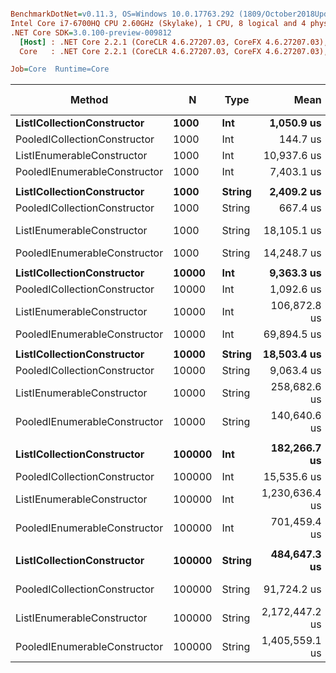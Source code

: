 ``` ini

BenchmarkDotNet=v0.11.3, OS=Windows 10.0.17763.292 (1809/October2018Update/Redstone5)
Intel Core i7-6700HQ CPU 2.60GHz (Skylake), 1 CPU, 8 logical and 4 physical cores
.NET Core SDK=3.0.100-preview-009812
  [Host] : .NET Core 2.2.1 (CoreCLR 4.6.27207.03, CoreFX 4.6.27207.03), 64bit RyuJIT
  Core   : .NET Core 2.2.1 (CoreCLR 4.6.27207.03, CoreFX 4.6.27207.03), 64bit RyuJIT

Job=Core  Runtime=Core  

```
|                       Method |      N |   Type |           Mean |         Error |        StdDev | Ratio | RatioSD | Gen 0/1k Op | Gen 1/1k Op | Gen 2/1k Op | Allocated Memory/Op |
|----------------------------- |------- |------- |---------------:|--------------:|--------------:|------:|--------:|------------:|------------:|------------:|--------------------:|
|   **ListICollectionConstructor** |   **1000** |    **Int** |     **1,050.9 us** |      **5.794 us** |      **4.838 us** |  **1.00** |    **0.00** |   **1289.0625** |           **-** |           **-** |          **3968.75 KB** |
| PooledICollectionConstructor |   1000 |    Int |       144.7 us |      1.858 us |      1.647 us |  0.14 |    0.00 |     12.6953 |           - |           - |            39.06 KB |
|   ListIEnumerableConstructor |   1000 |    Int |    10,937.6 us |     97.289 us |     75.957 us | 10.40 |    0.09 |   2687.5000 |           - |           - |          8273.44 KB |
| PooledIEnumerableConstructor |   1000 |    Int |     7,403.1 us |     77.382 us |     72.384 us |  7.05 |    0.07 |     23.4375 |           - |           - |            78.13 KB |
|                              |        |        |                |               |               |       |         |             |             |             |                     |
|   **ListICollectionConstructor** |   **1000** | **String** |     **2,409.2 us** |     **21.358 us** |     **18.934 us** |  **1.00** |    **0.00** |   **2554.6875** |           **-** |           **-** |             **7875 KB** |
| PooledICollectionConstructor |   1000 | String |       667.4 us |      6.492 us |      5.422 us |  0.28 |    0.00 |     12.6953 |           - |           - |            39.06 KB |
|   ListIEnumerableConstructor |   1000 | String |    18,105.1 us |    148.766 us |    139.156 us |  7.52 |    0.07 |   5281.2500 |           - |           - |         16265.63 KB |
| PooledIEnumerableConstructor |   1000 | String |    14,248.7 us |    277.000 us |    259.106 us |  5.92 |    0.13 |     15.6250 |           - |           - |            85.94 KB |
|                              |        |        |                |               |               |       |         |             |             |             |                     |
|   **ListICollectionConstructor** |  **10000** |    **Int** |     **9,363.3 us** |    **132.848 us** |    **124.266 us** |  **1.00** |    **0.00** |  **12656.2500** |           **-** |           **-** |            **39125 KB** |
| PooledICollectionConstructor |  10000 |    Int |     1,092.6 us |     11.237 us |     10.511 us |  0.12 |    0.00 |     11.7188 |           - |           - |            39.06 KB |
|   ListIEnumerableConstructor |  10000 |    Int |   106,872.8 us |  2,079.406 us |  2,042.254 us | 11.41 |    0.27 |  41600.0000 |           - |           - |        128367.19 KB |
| PooledIEnumerableConstructor |  10000 |    Int |    69,894.5 us |    258.794 us |    216.105 us |  7.47 |    0.10 |           - |           - |           - |            78.13 KB |
|                              |        |        |                |               |               |       |         |             |             |             |                     |
|   **ListICollectionConstructor** |  **10000** | **String** |    **18,503.4 us** |    **126.905 us** |    **112.498 us** |  **1.00** |    **0.00** |  **24968.7500** |           **-** |           **-** |          **78187.5 KB** |
| PooledICollectionConstructor |  10000 | String |     9,063.4 us |    122.258 us |    108.379 us |  0.49 |    0.01 |           - |           - |           - |            39.06 KB |
|   ListIEnumerableConstructor |  10000 | String |   258,682.6 us |  1,651.825 us |  1,379.349 us | 13.98 |    0.15 |  41500.0000 |  41500.0000 |  41500.0000 |        256359.38 KB |
| PooledIEnumerableConstructor |  10000 | String |   140,640.6 us |  1,774.598 us |  1,659.960 us |  7.60 |    0.09 |           - |           - |           - |            85.94 KB |
|                              |        |        |                |               |               |       |         |             |             |             |                     |
|   **ListICollectionConstructor** | **100000** |    **Int** |   **182,266.7 us** |  **1,372.995 us** |  **1,217.124 us** |  **1.00** |    **0.00** |  **45666.6667** |  **45666.6667** |  **45666.6667** |        **391034.02 KB** |
| PooledICollectionConstructor | 100000 |    Int |    15,535.6 us |    107.353 us |     95.166 us |  0.09 |    0.00 |           - |           - |           - |            39.06 KB |
|   ListIEnumerableConstructor | 100000 |    Int | 1,230,636.4 us | 13,388.987 us | 12,524.067 us |  6.75 |    0.07 | 225000.0000 | 183000.0000 | 183000.0000 |       1024961.58 KB |
| PooledIEnumerableConstructor | 100000 |    Int |   701,459.4 us | 13,598.531 us | 18,153.648 us |  3.88 |    0.11 |           - |           - |           - |            78.13 KB |
|                              |        |        |                |               |               |       |         |             |             |             |                     |
|   **ListICollectionConstructor** | **100000** | **String** |   **484,647.3 us** |  **9,661.279 us** | **13,543.764 us** |  **1.00** |    **0.00** |  **24000.0000** |  **24000.0000** |  **24000.0000** |        **781451.84 KB** |
| PooledICollectionConstructor | 100000 | String |    91,724.2 us |  1,410.905 us |  1,250.730 us |  0.19 |    0.01 |           - |           - |           - |            39.06 KB |
|   ListIEnumerableConstructor | 100000 | String | 2,172,447.2 us | 39,713.315 us | 37,147.860 us |  4.44 |    0.14 | 375000.0000 | 336000.0000 | 333000.0000 |       2048464.38 KB |
| PooledIEnumerableConstructor | 100000 | String | 1,405,559.1 us |  8,752.511 us |  7,758.873 us |  2.88 |    0.07 |           - |           - |           - |            85.94 KB |
